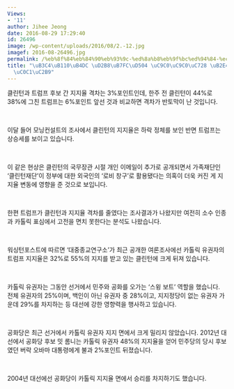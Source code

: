 ```yaml
---
Views:
- '11'
author: Jihee Jeong
date: 2016-08-29 17:29:40
id: 26496
image: /wp-content/uploads/2016/08/2.-12.jpg
imagef: 2016-08-26496.jpg
permalink: /%eb%8f%84%eb%84%90%eb%93%9c-%ed%8a%b8%eb%9f%bc%ed%94%84-%ec%a7%80%ec%a7%80%ec%9c%a8-%eb%8b%a4%ec%8b%9c-%ea%b8%89%ec%83%81%ec%8a%b9/
title: "\uB3C4\uB110\uB4DC \uD2B8\uB7FC\uD504 \uC9C0\uC9C0\uC728 \uB2E4\uC2DC \uAE09\
  \uC0C1\uC2B9"
---
```


클린턴과 트럼프 후보 간 지지율 격차는 3%포인트인데, 한주 전 클린턴이 44%로 38%에 그친 트럼프는 6%포인트 앞선 것과 비교하면 격차가 반토막이 난 것입니다.

&nbsp;

이달 들어 모닝컨설트의 조사에서 클린턴의 지지율은 하락 정체를 보인 반면 트럼프는 상승세를 보이고 있습니다.

&nbsp;

이 같은 현상은 클린턴의 국무장관 시절 개인 이메일이 추가로 공개되면서 가족재단인 ‘클린턴재단’이 정부에 대한 외국인의 ‘로비 창구’로 활용됐다는 의혹이 더욱 커진 게 지지율 변동에 영향을 준 것으로 보입니다.

&nbsp;

한편 트럼프가 클린턴과 지지율 격차를 줄였다는 조사결과가 나왔지만 여전히 소수 인종과 카톨릭 표심에서 고전을 면치 못한다는 분석도 나왔습니다.

&nbsp;

워싱턴포스트에 따르면 ‘대중종교연구소’가 최근 공개한 여론조사에선 카톨릭 유권자의 트럼프 지지율은 32%로 55%의 지지를 받고 있는 클린턴에 크게 뒤져 있습니다.

&nbsp;

카톨릭 유권자는 그동안 선거에서 민주와 공화를 오가는 ‘스윙 보트’ 역할을 했습니다. 전체 유권자의 25%이며, 백인이 아닌 유권자 중 28%이고, 지지정당이 없는 유권자 가운데 29%를 차지하는 등 대선에 강한 영향력을 행사하고 있습니다.

&nbsp;

공화당은 최근 선거에서 카톨릭 유권자 지지 면에서 크게 밀리지 않았습니다. 2012년 대선에서 공화당 후보 밋 롬니는 카톨릭 유권자 48%의 지지율을 얻어 민주당의 당시 후보였던 버락 오바마 대통령에게 불과 2%포인트 뒤졌습니다.

&nbsp;

2004년 대선에선 공화당이 카톨릭 지지율 면에서 승리를 차지하기도 했습니다.